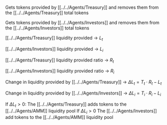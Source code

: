 Gets tokens provided by [[../../Agents/Treasury]] and removes them from the [[../../Agents/Treasury]] total tokens

Gets tokens provided by [[../../Agents/Investors]] and removes them from the [[../../Agents/Investors]] total tokens

[[../../Agents/Treasury]] liquidity provided -> $L_t$

[[../../Agents/Investors]] liquidity provided -> $L_i$

[[../../Agents/Treasury]] liquidity provided ratio -> $R_t$

[[../../Agents/Investors]] liquidity provided ratio -> $R_i$

Change in liquidity provided by [[../../Agents/Treasury]] -> $\Delta L_t = T_t \cdot R_t  - L_t$

Change in liquidity provided by [[../../Agents/Investors]] -> $\Delta L_i = T_i \cdot R_i - L_i$

If $\Delta L_t > 0$:
	The [[../../Agents/Treasury]] adds tokens to the [[../../Agents/AMM]] liquidity pool
If $\Delta L_i > 0$
	The [[../../Agents/Investors]] add tokens to the [[../../Agents/AMM]] liquidity pool
